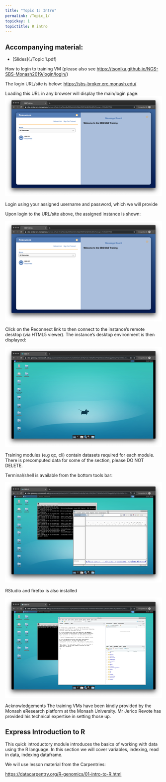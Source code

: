 ```yaml
---
title: "Topic 1: Intro"
permalink: /Topic_1/
topickey: 1
topictitle: R intro
---
```


Accompanying material:
---------------------

* [Slides](./Topic 1.pdf)

How to login to training VM (please also see https://tsonika.github.io/NGS-SBS-Monash2019/login/login/)

The login URL/site is below: https://sbs-broker.erc.monash.edu/ 

Loading this URL in any browser will display the main/login page:
![](Screen_shot_one.png)

Login using your assigned username and password, which we will provide

Upon login to the URL/site above, the assigned instance is shown:

![](Screen_shot_two.png)

Click on the Reconnect link to then connect to the instance’s remote desktop (via HTML5 viewer). The instance’s desktop environment is then displayed:

![](Screen_shot_three.png)

Training modules (e.g qc, cli) contain datasets required for each module. There is precomputed data for some of the section, please DO NOT DELETE.

Terminal/shell is available from the bottom tools bar:

![](Screen_shot_four.png)

RStudio and firefox is also installed

![](Screen_shot_five.png)

Acknowledgements
The training VMs have been kindly provided by the Monash eResearch platform at the Monash University. Mr Jerico Revote has provided his technical expertise in setting those up.


## Express Introduction to R

This quick introductory module introduces the basics of working with data using the R language. In this section we will cover variables, indexing, read in data, indexing dataframe.

We will use lesson material from the Carpentries:

https://datacarpentry.org/R-genomics/01-intro-to-R.html
